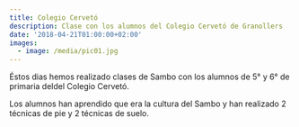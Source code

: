 ```yaml
---
title: Colegio Cervetó
description: Clase con los alumnos del Colegio Cervetó de Granollers
date: '2018-04-21T01:00:00+02:00'
images:
  - image: /media/pic01.jpg
---
```

Éstos dias hemos realizado clases de Sambo con los alumnos de 5° y 6° de primaria deldel Colegio Cervetó.

Los alumnos han aprendido que era la cultura del Sambo y han realizado 2 técnicas de pie y 2 técnicas de suelo.
